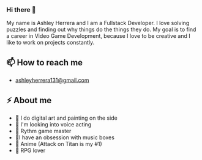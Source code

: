 ### Hi there 👋

My name is Ashley Herrera and I am a Fullstack Developer. I love solving puzzles and finding out why things do the things they do.
My goal is to find a career in Video Game Development, because I love to be creative and I like to work on projects constantly. 

## 📫 How to reach me
- ashleyherrera131@gmail.com
## ⚡ About me
- :art: I do digital art and painting on the side
- :mega: I'm looking into voice acting
- :crown: Rythm game master
- :musical_score:I have an obsession with music boxes
- :movie_camera: Anime (Attack on Titan is my #1)
- :game_die: RPG lover
